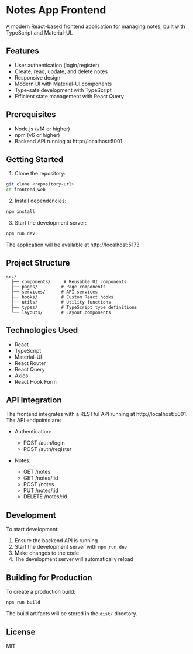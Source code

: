 # Notes App Frontend

A modern React-based frontend application for managing notes, built with TypeScript and Material-UI.

## Features

- User authentication (login/register)
- Create, read, update, and delete notes
- Responsive design
- Modern UI with Material-UI components
- Type-safe development with TypeScript
- Efficient state management with React Query

## Prerequisites

- Node.js (v14 or higher)
- npm (v6 or higher)
- Backend API running at http://localhost:5001

## Getting Started

1. Clone the repository:
```bash
git clone <repository-url>
cd frontend_web
```

2. Install dependencies:
```bash
npm install
```

3. Start the development server:
```bash
npm run dev
```

The application will be available at http://localhost:5173

## Project Structure

```
src/
  ├── components/     # Reusable UI components
  ├── pages/         # Page components
  ├── services/      # API services
  ├── hooks/         # Custom React hooks
  ├── utils/         # Utility functions
  ├── types/         # TypeScript type definitions
  └── layouts/       # Layout components
```

## Technologies Used

- React
- TypeScript
- Material-UI
- React Router
- React Query
- Axios
- React Hook Form

## API Integration

The frontend integrates with a RESTful API running at http://localhost:5001. The API endpoints are:

- Authentication:
  - POST /auth/login
  - POST /auth/register

- Notes:
  - GET /notes
  - GET /notes/:id
  - POST /notes
  - PUT /notes/:id
  - DELETE /notes/:id

## Development

To start development:

1. Ensure the backend API is running
2. Start the development server with `npm run dev`
3. Make changes to the code
4. The development server will automatically reload

## Building for Production

To create a production build:

```bash
npm run build
```

The build artifacts will be stored in the `dist/` directory.

## License

MIT
